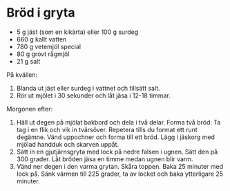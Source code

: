 Bröd i gryta
============

-	5 g jäst (som en kikärta) eller 100 g surdeg
-	660 g kallt vatten
-	780 g vetemjöl special
-	80 g grovt rågmjöl
-	21 g salt

På kvällen:

1.	Blanda ut jäst eller surdeg i vattnet och tillsätt salt.
2.	Rör ut mjölet i 30 sekunder och låt jäsa i 12-18 timmar.

Morgonen efter:

1.	Häll ut degen på mjölat bakbord och dela i två delar. Forma två bröd: Ta tag
i en flik och vik in tvärsöver. Repetera tills du format ett runt degämne. Vänd
uppochner och forma till ett bröd. Lägg i jäskorg med mjölad handduk och skarven
uppåt.
2.	Sätt in en gjutjärnsgryta med lock på nedre falsen i ugnen. Sätt den på 300
grader. Låt bröden jäsa en timme medan ugnen blir varm.
3.	Vänd ner degen i den varma grytan. Skåra toppen. Baka 25 minuter med lock på. Sänk värmen till 225 grader, ta av locket och baka ytterligare 25 minuter.
